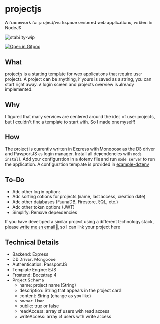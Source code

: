 # projectjs
A framework for project/workspace centered web applications, written in NodeJS

![stability-wip](https://img.shields.io/badge/stability-work_in_progress-lightgrey.svg)

[![Open in Gitpod](https://gitpod.io/button/open-in-gitpod.svg)](https://gitpod.io/#https://github.com/10MINT/projectjs/tree/develop)

## What
projectjs is a starting template for web applications that require user projects. 
A project can be anything, if yours is saved as a string, you can start right away.
A login screen and projects overview is already  implemented.

## Why
I figured that many services are centered around the idea of user projects, but I 
couldn't find a template to start with. So I made one myself!

## How
The project is currently written in Express with Mongoose as the DB driver and PassportJS 
as login manager. Install all dependencies with `node install`. Add your configuration in a 
dotenv file and run `node server` to run the application. A configuration template is 
provided in [example-dotenv](example-dotenv)

## To-Do
- Add other log in options
- Add sorting options for projects (name, last access, creation date)
- Add other databases (FaunaDB, Firestore, SQL, etc.)
- Add other token options (JWT)
- Simplify: Remove dependencies

If you have developed a similar project using a different technology stack, 
please [write me an email📧](mailto:redpandadevs@gmail.com), so I can link your project here

## Technical Details
- Backend: Express
- DB Driver: Mongoose
- Authentication: PassportJS
- Template Engine: EJS
- Frontend: Bootstrap 4
- Project Schema
  - name: project name (String)
  - description: String that appears in the project card
  - content: String (change as you like)
  - owner: User
  - public: true or false
  - readAccess: array of users with read access
  - writeAccess: array of users with write access
